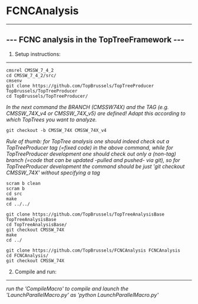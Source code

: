 # FCNCAnalysis
---------------------------------------------
--- FCNC analysis in the TopTreeFramework ---
---------------------------------------------


1) Setup instructions:
----------------------

    cmsrel CMSSW_7_4_2
    cd CMSSW_7_4_2/src/
    cmsenv
    git clone https://github.com/TopBrussels/TopTreeProducer TopBrussels/TopTreeProducer
    cd TopBrussels/TopTreeProducer/

_In the next command the BRANCH (CMSSW74X) and the TAG (e.g. CMSSW_74X_v4 or CMSSW_74X_v5) are defined! Adapt this according to which TopTrees you want to analyze._

    git checkout -b CMSSW_74X CMSSW_74X_v4

_Rule of thumb: for TopTree analysis one should indeed check out a TopTreeProducer tag (=fixed code) in the above command, 
while for TopTreeProducer development one should check out only a (non-tag) branch (=code that can be updated -pulled and pushed- via git),
so for TopTreeProducer development the command should be just 'git checkout CMSSW_74X' without specifying a tag_

    scram b clean
    scram b
    cd src
    make
    cd ../../

    git clone https://github.com/TopBrussels/TopTreeAnalysisBase TopTreeAnalysisBase
    cd TopTreeAnalysisBase/
    git checkout CMSSW_74X
    make
    cd ../

    git clone https://github.com/TopBrussels/FCNCAnalysis FCNCAnalysis
    cd FCNCAnalysis/
    git checkout CMSSW_74X



2) Compile and run:
-------------------

_run the 'CompileMacro' to compile and launch the 'LaunchParallelMacro.py' as 'python LaunchParallelMacro.py'_


